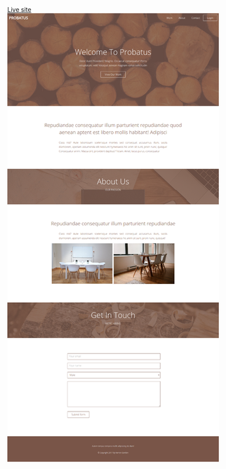 
<a href="https://probatus-ceb59.firebaseapp.com" target="_blank">
Live site
<img src="thumbnail.png" alt="" />
